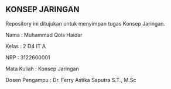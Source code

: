 ## KONSEP JARINGAN

Repository ini ditujukan untuk menyimpan tugas Konsep Jaringan.

Nama            : Muhammad Qois Haidar 

Kelas           : 2 D4 IT A 

NRP             : 3122600001

Mata Kuliah     : Konsep Jaringan 

Dosen Pengampu  : Dr. Ferry Astika Saputra S.T., M.Sc